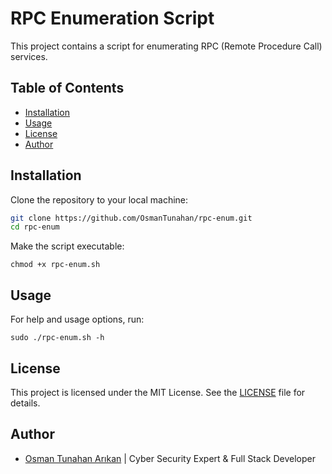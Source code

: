 # RPC Enumeration Script

This project contains a script for enumerating RPC (Remote Procedure Call) services.

## Table of Contents

- [Installation](#installation)
- [Usage](#usage)
- [License](#license)
- [Author](#author)

## Installation

Clone the repository to your local machine:

```sh
git clone https://github.com/OsmanTunahan/rpc-enum.git
cd rpc-enum
```

Make the script executable:
```
chmod +x rpc-enum.sh
```

## Usage

For help and usage options, run:

```
sudo ./rpc-enum.sh -h
```

## License

This project is licensed under the MIT License. See the [LICENSE](./LICENSE) file for details.

## Author

- [Osman Tunahan Arıkan](https://Github.com/OsmanTunahan) | Cyber Security Expert & Full Stack Developer